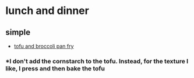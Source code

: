 # lunch and dinner

## simple
* [tofu and broccoli pan fry](https://www.budgetbytes.com/2016/02/pan-fried-sesame-tofy-with-broccoli/)
### *I don't add the cornstarch to the tofu. Instead, for the texture I like, I press and then bake the tofu 
